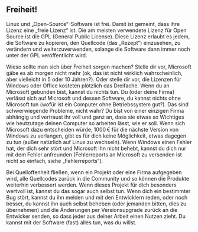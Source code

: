 <?php require("../../entete.php"); ?> <?php require("../../base.php"); ?>

<div id="corps">

<h2>Freiheit!</h2>

<p>Linux und „Open-Source“-Software ist frei. Damit ist gemeint, dass ihre Lizenz eine „freie Lizenz“ ist. Die am meisten verwendete Lizenz für Open Source ist die GPL (General Public License). Diese Lizenz erlaubt es jedem, die Software zu kopieren, den Quellcode (das „Rezept“) einzusehen, zu verändern und weiterzuverwenden, solange die Software dann immer noch unter der GPL veröffentlicht wird.</p>

<p>Wieso sollte man sich über Freiheit sorgen machen? Stelle dir vor, Microsoft gäbe es ab morgen nicht mehr (ok, das ist nicht wirklich wahrscheinlich, aber vielleicht in 5 oder 10 Jahren?). Oder stelle dir vor, die Lizenzen für Windows oder Office kosteten plötzlich das Dreifache. Wenn du an Microsoft gebunden bist, kannst du nichts tun. Du (oder deine Firma) verlässt sich auf Microsoft und dessen Software, du kannst nichts ohne Microsoft tun (wofür ist ein Computer ohne Betriebssystem gut?). Das sind schwerwiegende Probleme, nicht wahr? Du bist von einer einzigen Firma abhängig und vertraust ihr voll und ganz an, dass sie etwas so Wichtiges wie heutzutage deinen Computer so arbeiten lässt, wie er soll. Wenn sich Microsoft dazu entscheiden würde, 1000&#x202f;€ für die nächste Version von Windows zu verlangen, gibt es für dich keine Möglichkeit, etwas dagegen zu tun (außer natürlich auf Linux zu wechseln). Wenn Windows einen Fehler hat, der dich sehr stört und Microsoft ihn nicht behebt, kannst du dich nur mit dem Fehler anfreunden (Fehlerreports an Microsoft zu versenden ist nicht so einfach, siehe „Fehlerreports“).</p>

<p>Bei Quelloffenheit fließen, wenn ein Projekt oder eine Firma aufgegeben wird, alle Quellcodes zurück in die Community und so können die Produkte weiterhin verbessert werden. Wenn dieses Projekt für dich besonders wertvoll ist, kannst du das sogar auch selbst tun. Wenn dich ein bestimmter Bug stört, kannst du ihn melden und mit den Entwicklern reden, oder noch besser, du kannst ihn auch selbst beheben (oder jemanden bitten, dies zu übernehmen) und die Änderungen per Versionsupgrade zurück an die Entwicker senden, so dass jeder aus deiner Arbeit einen Nutzen zieht. Du kannst mit der Software (fast) alles tun, was du willst.</p>

</div>
</body>
</html>
